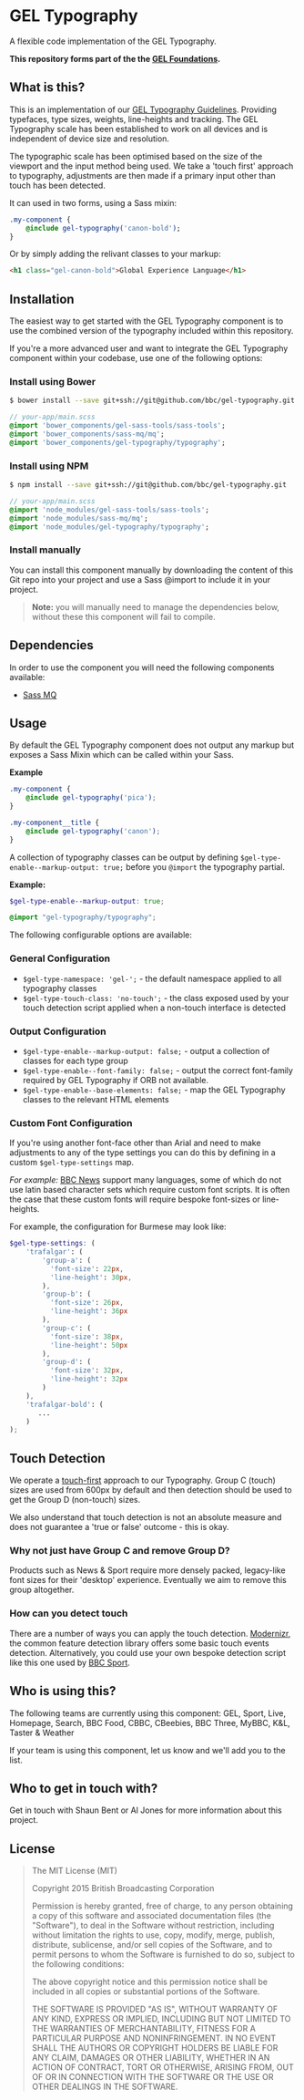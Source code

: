 # GEL Typography

A flexible code implementation of the GEL Typography.

**This repository forms part of the the [GEL Foundations](https://github.com/bbc/gel-foundations).**

## What is this?

This is an implementation of our [GEL Typography Guidelines](http://www.bbc.co.uk/gel/guidelines/typography).
Providing typefaces, type sizes, weights, line-heights and tracking.
The GEL Typography scale has been established to work on all devices and is independent of device size and resolution.

The typographic scale has been optimised based on the size of the viewport and the input method being used. We take a 'touch first' approach to typography, adjustments are then made if a primary input other than touch has been detected.

It can used in two forms, using a Sass mixin:

```sass
.my-component {
    @include gel-typography('canon-bold');
}
```

Or by simply adding the relivant classes to your markup:

```html
<h1 class="gel-canon-bold">Global Experience Language</h1>
```

## Installation

The easiest way to get started with the GEL Typography component is to use the combined version of the typography included within this repository.

If you're a more advanced user and want to integrate the GEL Typography component within your codebase, use one of the following options:

### Install using Bower

```bash
$ bower install --save git+ssh://git@github.com/bbc/gel-typography.git
```

```sass
// your-app/main.scss
@import 'bower_components/gel-sass-tools/sass-tools';
@import 'bower_components/sass-mq/mq';
@import 'bower_components/gel-typography/typography';
```

### Install using NPM

```bash
$ npm install --save git+ssh://git@github.com/bbc/gel-typography.git
```

```sass
// your-app/main.scss
@import 'node_modules/gel-sass-tools/sass-tools';
@import 'node_modules/sass-mq/mq';
@import 'node_modules/gel-typography/typography';
```

### Install manually

You can install this component manually by downloading the content of this Git repo into your project and use a Sass @import to include it in your project.

> **Note:** you will manually need to manage the dependencies below, without these this component will fail to compile.

## Dependencies

In order to use the component you will need the following components available:

- [Sass MQ](https://github.com/sass-mq/sass-mq)

## Usage

By default the GEL Typography component does not output any markup but exposes a Sass Mixin which can be called within your Sass.

**Example**

```scss
.my-component {
    @include gel-typography('pica');
}

.my-component__title {
    @include gel-typography('canon');
}
```

A collection of typography classes can be output by defining `$gel-type-enable--markup-output: true;` before you `@import` the typography partial.

**Example:**

```scss
$gel-type-enable--markup-output: true;

@import "gel-typography/typography";
```

The following configurable options are available:

### General Configuration

- `$gel-type-namespace: 'gel-';` - the default namespace applied to all typography classes
- `$gel-type-touch-class: 'no-touch';` - the class exposed used by your touch detection script applied when a non-touch interface is detected

### Output Configuration

- `$gel-type-enable--markup-output: false;` - output a collection of classes for each type group
- `$gel-type-enable--font-family: false;` - output the correct font-family required by GEL Typography if ORB not available.
- `$gel-type-enable--base-elements: false;` - map the GEL Typography classes to the relevant HTML elements

### Custom Font Configuration

If you're using another font-face other than Arial and need to make adjustments to any of the type settings you can do this by defining in a custom `$gel-type-settings` map.

*For example:* [BBC News](http://www.bbc.com/burmese) support many languages, some of which do not use latin based character sets which require custom font scripts. It is often the case that these custom fonts will require bespoke font-sizes or line-heights.

For example, the configuration for Burmese may look like:

```scss
$gel-type-settings: (
    'trafalgar': (
        'group-a': (
          'font-size': 22px,
          'line-height': 30px,
        ),
        'group-b': (
          'font-size': 26px,
          'line-height': 36px
        ),
        'group-c': (
          'font-size': 38px,
          'line-height': 50px
        ),
        'group-d': (
          'font-size': 32px,
          'line-height': 32px
        )
    ),
    'trafalgar-bold': (
       ...
    )
);
```

## Touch Detection

We operate a [touch-first](http://www.bbc.co.uk/gel/guidelines/how-to-design-for-touch) approach to our Typography. Group C (touch) sizes are used from 600px by default and then detection should be used to get the Group D (non-touch) sizes.

We also understand that touch detection is not an absolute measure and does not guarantee a 'true or false' outcome - this is okay.

### Why not just have Group C and remove Group D?

Products such as News & Sport require more densely packed, legacy-like font sizes for their 'desktop' experience. Eventually we aim to remove this group altogether.

### How can you detect touch

There are a number of ways you can apply the touch detection. [Modernizr](https://modernizr.com), the common feature detection library offers some basic touch events detection. Alternatively, you could use your own bespoke detection script like this one used by [BBC Sport](https://github.com/bbc/onesport/blob/master/webapp/static-versioned/js/features.js#L5-L24).

## Who is using this?

The following teams are currently using this component: GEL, Sport, Live, Homepage, Search, BBC Food, CBBC, CBeebies, BBC Three, MyBBC, K&L, Taster & Weather

If your team is using this component, let us know and we'll add you to the list.

## Who to get in touch with?

Get in touch with Shaun Bent or Al Jones for more information about this project.

## License

> The MIT License (MIT)
>
> Copyright 2015 British Broadcasting Corporation
>
> Permission is hereby granted, free of charge, to any person obtaining a copy of
> this software and associated documentation files (the "Software"), to deal in
> the Software without restriction, including without limitation the rights to
> use, copy, modify, merge, publish, distribute, sublicense, and/or sell copies of
> the Software, and to permit persons to whom the Software is furnished to do so,
> subject to the following conditions:
>
> The above copyright notice and this permission notice shall be included in all
> copies or substantial portions of the Software.
>
> THE SOFTWARE IS PROVIDED "AS IS", WITHOUT WARRANTY OF ANY KIND, EXPRESS OR
> IMPLIED, INCLUDING BUT NOT LIMITED TO THE WARRANTIES OF MERCHANTABILITY, FITNESS
> FOR A PARTICULAR PURPOSE AND NONINFRINGEMENT. IN NO EVENT SHALL THE AUTHORS OR
> COPYRIGHT HOLDERS BE LIABLE FOR ANY CLAIM, DAMAGES OR OTHER LIABILITY, WHETHER
> IN AN ACTION OF CONTRACT, TORT OR OTHERWISE, ARISING FROM, OUT OF OR IN
> CONNECTION WITH THE SOFTWARE OR THE USE OR OTHER DEALINGS IN THE SOFTWARE.
